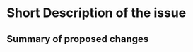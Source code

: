 <!--
Thank you for opening an issue with our style guide.
Please use the template below to construct the issue.
-->
<!-- 
Remember :
  - this is a style guide
  - this repository is the consensus opinion of the EGI Operations team;
    it's ok to disagree, we welcome other styles, but reserve the right to
    stick by ours.
  - This repository contains little code and more documentation.
    As such, issues are sometimes a matter of opinion.
    Please bear this mind when opening an issue, and if possible, describe
    your issue as a proposal rather than an imperative.
-->

# Short Description of the issue

## Summary of proposed changes

<!-- optional -->
